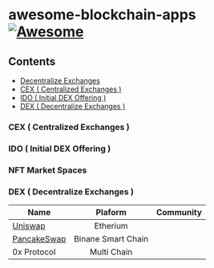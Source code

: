 #  awesome-blockchain-apps  [![Awesome](https://cdn.rawgit.com/sindresorhus/awesome/d7305f38d29fed78fa85652e3a63e154dd8e8829/media/badge.svg?style=flat-square)](https://github.com/sindresorhus/awesome)

## Contents
- [Decentralize Exchanges](#DEX)
- [CEX ( Centralized Exchanges )](#CEX ( Centralized Exchanges ))
- [IDO ( Initial DEX Offering )](IDO ( Initial DEX Offering ))
- [DEX ( Decentralize Exchanges  )](DEX ( Decentralize Exchanges  ))

### CEX ( Centralized Exchanges )

### IDO ( Initial DEX Offering )

###  NFT Market Spaces

### DEX ( Decentralize Exchanges  )

| Name   |      Plaform      |  Community |
|----------|:-------------:|------:|
| [Uniswap](https://uniswap.org/) |  Etherium |  |
| [PancakeSwap](https://pancakeswap.finance) |    Binane Smart Chain   |    |
| 0x Protocol | Multi Chain |     |


